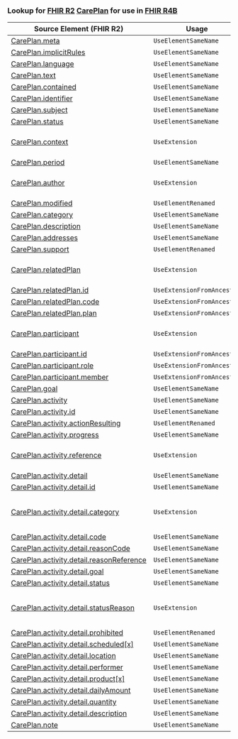 ### Lookup for [FHIR R2](https://hl7.org/fhir/DSTU2/) [CarePlan](https://hl7.org/fhir/DSTU2/CarePlan.html) for use in [FHIR R4B](https://hl7.org/fhir/R4B/)

| Source Element (FHIR R2) | Usage | Target |
| -------------- | ----- | ------ |
| [CarePlan.meta](https://hl7.org/fhir/DSTU2/CarePlan.html#resource) | `UseElementSameName` | [CarePlan.meta](https://hl7.org/fhir/R4B/CarePlan.html#resource) |
| [CarePlan.implicitRules](https://hl7.org/fhir/DSTU2/CarePlan.html#resource) | `UseElementSameName` | [CarePlan.implicitRules](https://hl7.org/fhir/R4B/CarePlan.html#resource) |
| [CarePlan.language](https://hl7.org/fhir/DSTU2/CarePlan.html#resource) | `UseElementSameName` | [CarePlan.language](https://hl7.org/fhir/R4B/CarePlan.html#resource) |
| [CarePlan.text](https://hl7.org/fhir/DSTU2/CarePlan.html#resource) | `UseElementSameName` | [CarePlan.text](https://hl7.org/fhir/R4B/CarePlan.html#resource) |
| [CarePlan.contained](https://hl7.org/fhir/DSTU2/CarePlan.html#resource) | `UseElementSameName` | [CarePlan.contained](https://hl7.org/fhir/R4B/CarePlan.html#resource) |
| [CarePlan.identifier](https://hl7.org/fhir/DSTU2/CarePlan.html#resource) | `UseElementSameName` | [CarePlan.identifier](https://hl7.org/fhir/R4B/CarePlan.html#resource) |
| [CarePlan.subject](https://hl7.org/fhir/DSTU2/CarePlan.html#resource) | `UseElementSameName` | [CarePlan.subject](https://hl7.org/fhir/R4B/CarePlan.html#resource) |
| [CarePlan.status](https://hl7.org/fhir/DSTU2/CarePlan.html#resource) | `UseElementSameName` | [CarePlan.status](https://hl7.org/fhir/R4B/CarePlan.html#resource) |
| [CarePlan.context](https://hl7.org/fhir/DSTU2/CarePlan.html#resource) | `UseExtension` | [http://hl7.org/fhir/1.0/StructureDefinition/extension-CarePlan.context](StructureDefinition-ext-R2-CarePlan.context.html) |
| [CarePlan.period](https://hl7.org/fhir/DSTU2/CarePlan.html#resource) | `UseElementSameName` | [CarePlan.period](https://hl7.org/fhir/R4B/CarePlan.html#resource) |
| [CarePlan.author](https://hl7.org/fhir/DSTU2/CarePlan.html#resource) | `UseExtension` | [http://hl7.org/fhir/1.0/StructureDefinition/extension-CarePlan.author](StructureDefinition-ext-R2-CarePlan.author.html) |
| [CarePlan.modified](https://hl7.org/fhir/DSTU2/CarePlan.html#resource) | `UseElementRenamed` | [CarePlan.extension](https://hl7.org/fhir/R4B/CarePlan.html#resource) |
| [CarePlan.category](https://hl7.org/fhir/DSTU2/CarePlan.html#resource) | `UseElementSameName` | [CarePlan.category](https://hl7.org/fhir/R4B/CarePlan.html#resource) |
| [CarePlan.description](https://hl7.org/fhir/DSTU2/CarePlan.html#resource) | `UseElementSameName` | [CarePlan.description](https://hl7.org/fhir/R4B/CarePlan.html#resource) |
| [CarePlan.addresses](https://hl7.org/fhir/DSTU2/CarePlan.html#resource) | `UseElementSameName` | [CarePlan.addresses](https://hl7.org/fhir/R4B/CarePlan.html#resource) |
| [CarePlan.support](https://hl7.org/fhir/DSTU2/CarePlan.html#resource) | `UseElementRenamed` | [CarePlan.supportingInfo](https://hl7.org/fhir/R4B/CarePlan.html#resource) |
| [CarePlan.relatedPlan](https://hl7.org/fhir/DSTU2/CarePlan.html#resource) | `UseExtension` | [http://hl7.org/fhir/1.0/StructureDefinition/extension-CarePlan.relatedPlan](StructureDefinition-ext-R2-CarePlan.relatedPlan.html) |
| [CarePlan.relatedPlan.id](https://hl7.org/fhir/DSTU2/CarePlan.html#resource) | `UseExtensionFromAncestor` | - |
| [CarePlan.relatedPlan.code](https://hl7.org/fhir/DSTU2/CarePlan.html#resource) | `UseExtensionFromAncestor` | - |
| [CarePlan.relatedPlan.plan](https://hl7.org/fhir/DSTU2/CarePlan.html#resource) | `UseExtensionFromAncestor` | - |
| [CarePlan.participant](https://hl7.org/fhir/DSTU2/CarePlan.html#resource) | `UseExtension` | [http://hl7.org/fhir/1.0/StructureDefinition/extension-CarePlan.participant](StructureDefinition-ext-R2-CarePlan.participant.html) |
| [CarePlan.participant.id](https://hl7.org/fhir/DSTU2/CarePlan.html#resource) | `UseExtensionFromAncestor` | - |
| [CarePlan.participant.role](https://hl7.org/fhir/DSTU2/CarePlan.html#resource) | `UseExtensionFromAncestor` | - |
| [CarePlan.participant.member](https://hl7.org/fhir/DSTU2/CarePlan.html#resource) | `UseExtensionFromAncestor` | - |
| [CarePlan.goal](https://hl7.org/fhir/DSTU2/CarePlan.html#resource) | `UseElementSameName` | [CarePlan.goal](https://hl7.org/fhir/R4B/CarePlan.html#resource) |
| [CarePlan.activity](https://hl7.org/fhir/DSTU2/CarePlan.html#resource) | `UseElementSameName` | [CarePlan.activity](https://hl7.org/fhir/R4B/CarePlan.html#resource) |
| [CarePlan.activity.id](https://hl7.org/fhir/DSTU2/CarePlan.html#resource) | `UseElementSameName` | [CarePlan.activity.id](https://hl7.org/fhir/R4B/CarePlan.html#resource) |
| [CarePlan.activity.actionResulting](https://hl7.org/fhir/DSTU2/CarePlan.html#resource) | `UseElementRenamed` | [CarePlan.activity.outcomeReference](https://hl7.org/fhir/R4B/CarePlan.html#resource) |
| [CarePlan.activity.progress](https://hl7.org/fhir/DSTU2/CarePlan.html#resource) | `UseElementSameName` | [CarePlan.activity.progress](https://hl7.org/fhir/R4B/CarePlan.html#resource) |
| [CarePlan.activity.reference](https://hl7.org/fhir/DSTU2/CarePlan.html#resource) | `UseExtension` | [http://hl7.org/fhir/1.0/StructureDefinition/extension-CarePlan.activity.reference](StructureDefinition-ext-R2-CarePlan.ac.reference.html) |
| [CarePlan.activity.detail](https://hl7.org/fhir/DSTU2/CarePlan.html#resource) | `UseElementSameName` | [CarePlan.activity.detail](https://hl7.org/fhir/R4B/CarePlan.html#resource) |
| [CarePlan.activity.detail.id](https://hl7.org/fhir/DSTU2/CarePlan.html#resource) | `UseElementSameName` | [CarePlan.activity.detail.id](https://hl7.org/fhir/R4B/CarePlan.html#resource) |
| [CarePlan.activity.detail.category](https://hl7.org/fhir/DSTU2/CarePlan.html#resource) | `UseExtension` | [http://hl7.org/fhir/1.0/StructureDefinition/extension-CarePlan.activity.detail.category](StructureDefinition-ext-R2-CarePlan.ac.de.category.html) |
| [CarePlan.activity.detail.code](https://hl7.org/fhir/DSTU2/CarePlan.html#resource) | `UseElementSameName` | [CarePlan.activity.detail.code](https://hl7.org/fhir/R4B/CarePlan.html#resource) |
| [CarePlan.activity.detail.reasonCode](https://hl7.org/fhir/DSTU2/CarePlan.html#resource) | `UseElementSameName` | [CarePlan.activity.detail.reasonCode](https://hl7.org/fhir/R4B/CarePlan.html#resource) |
| [CarePlan.activity.detail.reasonReference](https://hl7.org/fhir/DSTU2/CarePlan.html#resource) | `UseElementSameName` | [CarePlan.activity.detail.reasonReference](https://hl7.org/fhir/R4B/CarePlan.html#resource) |
| [CarePlan.activity.detail.goal](https://hl7.org/fhir/DSTU2/CarePlan.html#resource) | `UseElementSameName` | [CarePlan.activity.detail.goal](https://hl7.org/fhir/R4B/CarePlan.html#resource) |
| [CarePlan.activity.detail.status](https://hl7.org/fhir/DSTU2/CarePlan.html#resource) | `UseElementSameName` | [CarePlan.activity.detail.status](https://hl7.org/fhir/R4B/CarePlan.html#resource) |
| [CarePlan.activity.detail.statusReason](https://hl7.org/fhir/DSTU2/CarePlan.html#resource) | `UseExtension` | [http://hl7.org/fhir/1.0/StructureDefinition/extension-CarePlan.activity.detail.statusReason](StructureDefinition-ext-R2-CarePlan.ac.de.statusReason.html) |
| [CarePlan.activity.detail.prohibited](https://hl7.org/fhir/DSTU2/CarePlan.html#resource) | `UseElementRenamed` | [CarePlan.activity.detail.doNotPerform](https://hl7.org/fhir/R4B/CarePlan.html#resource) |
| [CarePlan.activity.detail.scheduled[x]](https://hl7.org/fhir/DSTU2/CarePlan.html#resource) | `UseElementSameName` | [CarePlan.activity.detail.scheduled[x]](https://hl7.org/fhir/R4B/CarePlan.html#resource) |
| [CarePlan.activity.detail.location](https://hl7.org/fhir/DSTU2/CarePlan.html#resource) | `UseElementSameName` | [CarePlan.activity.detail.location](https://hl7.org/fhir/R4B/CarePlan.html#resource) |
| [CarePlan.activity.detail.performer](https://hl7.org/fhir/DSTU2/CarePlan.html#resource) | `UseElementSameName` | [CarePlan.activity.detail.performer](https://hl7.org/fhir/R4B/CarePlan.html#resource) |
| [CarePlan.activity.detail.product[x]](https://hl7.org/fhir/DSTU2/CarePlan.html#resource) | `UseElementSameName` | [CarePlan.activity.detail.product[x]](https://hl7.org/fhir/R4B/CarePlan.html#resource) |
| [CarePlan.activity.detail.dailyAmount](https://hl7.org/fhir/DSTU2/CarePlan.html#resource) | `UseElementSameName` | [CarePlan.activity.detail.dailyAmount](https://hl7.org/fhir/R4B/CarePlan.html#resource) |
| [CarePlan.activity.detail.quantity](https://hl7.org/fhir/DSTU2/CarePlan.html#resource) | `UseElementSameName` | [CarePlan.activity.detail.quantity](https://hl7.org/fhir/R4B/CarePlan.html#resource) |
| [CarePlan.activity.detail.description](https://hl7.org/fhir/DSTU2/CarePlan.html#resource) | `UseElementSameName` | [CarePlan.activity.detail.description](https://hl7.org/fhir/R4B/CarePlan.html#resource) |
| [CarePlan.note](https://hl7.org/fhir/DSTU2/CarePlan.html#resource) | `UseElementSameName` | [CarePlan.note](https://hl7.org/fhir/R4B/CarePlan.html#resource) |
